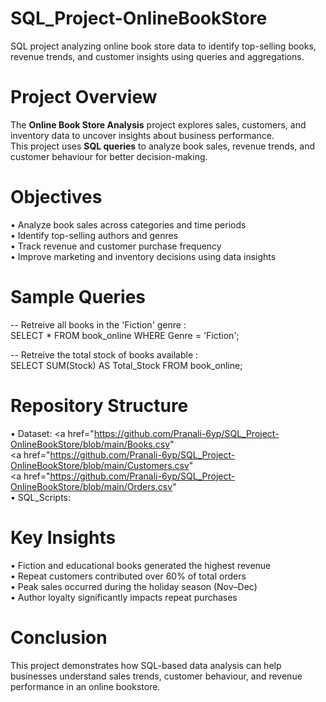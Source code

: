 # SQL_Project-OnlineBookStore
SQL project analyzing online book store data to identify top-selling books, revenue trends, and customer insights using queries and aggregations.

# Project Overview
The **Online Book Store Analysis** project explores sales, customers, and inventory data to uncover insights about business performance. <br> 
This project uses **SQL queries** to analyze book sales, revenue trends, and customer behaviour for better decision-making.

# Objectives
•	Analyze book sales across categories and time periods <br> 
•	Identify top-selling authors and genres <br> 
•	Track revenue and customer purchase frequency <br> 
•	Improve marketing and inventory decisions using data insights  

# Sample Queries
-- Retreive all books in the 'Fiction' genre : <br>
SELECT 
    *
FROM
    book_online
WHERE
    Genre = 'Fiction'; <br>

 -- Retreive the total stock of books available : <br>
 SELECT 
    SUM(Stock) AS Total_Stock
FROM
    book_online;

# Repository Structure
•	Dataset: <a href="https://github.com/Pranali-6yp/SQL_Project-OnlineBookStore/blob/main/Books.csv" </a> <br>
            <a href="https://github.com/Pranali-6yp/SQL_Project-OnlineBookStore/blob/main/Customers.csv" </a> <br>
            <a href="https://github.com/Pranali-6yp/SQL_Project-OnlineBookStore/blob/main/Orders.csv" </a> <br>
•	SQL_Scripts: <br>


# Key Insights
•	Fiction and educational books generated the highest revenue <br>
•	Repeat customers contributed over 60% of total orders <br>
•	Peak sales occurred during the holiday season (Nov–Dec) <br>
•	Author loyalty significantly impacts repeat purchases

# Conclusion
This project demonstrates how SQL-based data analysis can help businesses understand sales trends, customer behaviour, and revenue performance in an online bookstore.
